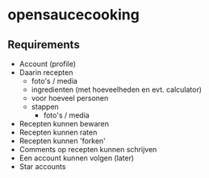 # opensaucecooking

## Requirements
* Account (profile)
* Daarin recepten
  * foto's / media
  * ingredienten (met hoeveelheden en evt. calculator)
  * voor hoeveel personen
  * stappen
    * foto's / media
* Recepten kunnen bewaren
* Recepten kunnen raten
* Recepten kunnen 'forken'
* Comments op recepten kunnen schrijven
* Een account kunnen volgen (later)
* Star accounts
 